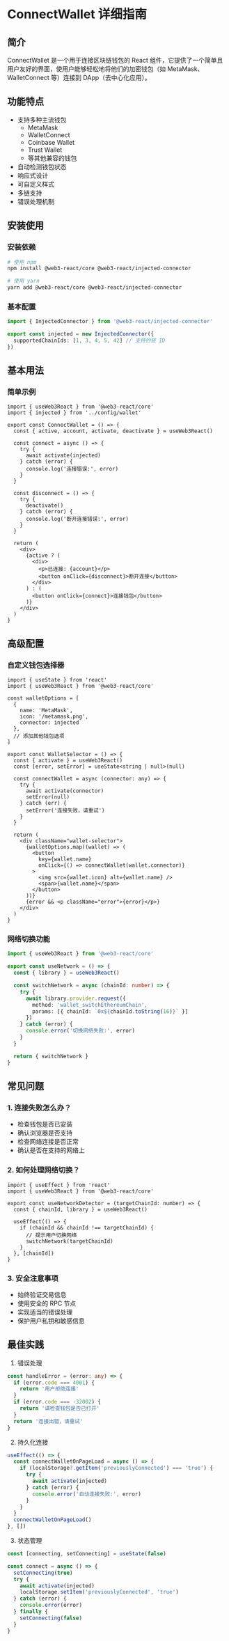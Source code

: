 # ConnectWallet 详细指南

## 简介

ConnectWallet 是一个用于连接区块链钱包的 React 组件，它提供了一个简单且用户友好的界面，使用户能够轻松地将他们的加密钱包（如 MetaMask、WalletConnect 等）连接到 DApp（去中心化应用）。

## 功能特点

- 支持多种主流钱包
  - MetaMask
  - WalletConnect
  - Coinbase Wallet
  - Trust Wallet
  - 等其他兼容的钱包
- 自动检测钱包状态
- 响应式设计
- 可自定义样式
- 多链支持
- 错误处理机制
## 安装使用
### 安装依赖

```bash
# 使用 npm
npm install @web3-react/core @web3-react/injected-connector

# 使用 yarn
yarn add @web3-react/core @web3-react/injected-connector
```
### 基本配置

```typescript:src/config/wallet.ts
import { InjectedConnector } from '@web3-react/injected-connector'

export const injected = new InjectedConnector({
  supportedChainIds: [1, 3, 4, 5, 42] // 支持的链 ID
})
```
## 基本用法
### 简单示例

```typescript:src/components/ConnectWallet.tsx
import { useWeb3React } from '@web3-react/core'
import { injected } from '../config/wallet'

export const ConnectWallet = () => {
  const { active, account, activate, deactivate } = useWeb3React()

  const connect = async () => {
    try {
      await activate(injected)
    } catch (error) {
      console.log('连接错误:', error)
    }
  }

  const disconnect = () => {
    try {
      deactivate()
    } catch (error) {
      console.log('断开连接错误:', error)
    }
  }

  return (
    <div>
      {active ? (
        <div>
          <p>已连接: {account}</p>
          <button onClick={disconnect}>断开连接</button>
        </div>
      ) : (
        <button onClick={connect}>连接钱包</button>
      )}
    </div>
  )
}
```

## 高级配置
### 自定义钱包选择器

```typescript:src/components/WalletSelector.tsx
import { useState } from 'react'
import { useWeb3React } from '@web3-react/core'

const walletOptions = [
  {
    name: 'MetaMask',
    icon: '/metamask.png',
    connector: injected
  },
  // 添加其他钱包选项
]

export const WalletSelector = () => {
  const { activate } = useWeb3React()
  const [error, setError] = useState<string | null>(null)

  const connectWallet = async (connector: any) => {
    try {
      await activate(connector)
      setError(null)
    } catch (err) {
      setError('连接失败，请重试')
    }
  }

  return (
    <div className="wallet-selector">
      {walletOptions.map((wallet) => (
        <button
          key={wallet.name}
          onClick={() => connectWallet(wallet.connector)}
        >
          <img src={wallet.icon} alt={wallet.name} />
          <span>{wallet.name}</span>
        </button>
      ))}
      {error && <p className="error">{error}</p>}
    </div>
  )
}
```

### 网络切换功能

```typescript:src/hooks/useNetwork.ts
import { useWeb3React } from '@web3-react/core'

export const useNetwork = () => {
  const { library } = useWeb3React()

  const switchNetwork = async (chainId: number) => {
    try {
      await library.provider.request({
        method: 'wallet_switchEthereumChain',
        params: [{ chainId: `0x${chainId.toString(16)}` }]
      })
    } catch (error) {
      console.error('切换网络失败:', error)
    }
  }

  return { switchNetwork }
}
```

## 常见问题
### 1. 连接失败怎么办？
- 检查钱包是否已安装
- 确认浏览器是否支持
- 检查网络连接是否正常
- 确认是否在支持的网络上
### 2. 如何处理网络切换？
```
import { useEffect } from 'react'
import { useWeb3React } from '@web3-react/core'

export const useNetworkDetector = (targetChainId: number) => {
  const { chainId, library } = useWeb3React()

  useEffect(() => {
    if (chainId && chainId !== targetChainId) {
      // 提示用户切换网络
      switchNetwork(targetChainId)
    }
  }, [chainId])
}
```
### 3. 安全注意事项
- 始终验证交易信息
- 使用安全的 RPC 节点
- 实现适当的错误处理
- 保护用户私钥和敏感信息
## 最佳实践
1. 错误处理
```typescript
const handleError = (error: any) => {
  if (error.code === 4001) {
    return '用户拒绝连接'
  }
  if (error.code === -32002) {
    return '请检查钱包是否已打开'
  }
  return '连接出错，请重试'
}
```

2. 持久化连接
```typescript
useEffect(() => {
  const connectWalletOnPageLoad = async () => {
    if (localStorage?.getItem('previouslyConnected') === 'true') {
      try {
        await activate(injected)
      } catch (error) {
        console.error('自动连接失败:', error)
      }
    }
  }
  connectWalletOnPageLoad()
}, [])
```

3. 状态管理
```typescript
const [connecting, setConnecting] = useState(false)

const connect = async () => {
  setConnecting(true)
  try {
    await activate(injected)
    localStorage.setItem('previouslyConnected', 'true')
  } catch (error) {
    console.error(error)
  } finally {
    setConnecting(false)
  }
}
```

